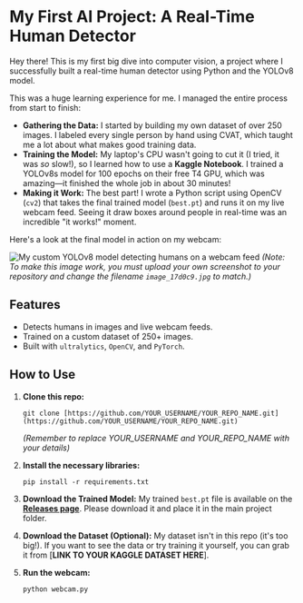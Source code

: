 # My First AI Project: A Real-Time Human Detector

Hey there! This is my first big dive into computer vision, a project where I successfully built a real-time human detector using Python and the YOLOv8 model.

This was a huge learning experience for me. I managed the entire process from start to finish:

* **Gathering the Data:** I started by building my own dataset of over 250 images. I labeled every single person by hand using CVAT, which taught me a lot about what makes good training data.
* **Training the Model:** My laptop's CPU wasn't going to cut it (I tried, it was *so* slow!), so I learned how to use a **Kaggle Notebook**. I trained a YOLOv8s model for 100 epochs on their free T4 GPU, which was amazing—it finished the whole job in about 30 minutes!
* **Making it Work:** The best part! I wrote a Python script using OpenCV (`cv2`) that takes the final trained model (`best.pt`) and runs it on my live webcam feed. Seeing it draw boxes around people in real-time was an incredible "it works!" moment.

Here's a look at the final model in action on my webcam:

![My custom YOLOv8 model detecting humans on a webcam feed](image_17d0c9.jpg)
*(Note: To make this image work, you must upload your own screenshot to your repository and change the filename `image_17d0c9.jpg` to match.)*

## Features
* Detects humans in images and live webcam feeds.
* Trained on a custom dataset of 250+ images.
* Built with `ultralytics`, `OpenCV`, and `PyTorch`.

## How to Use

1.  **Clone this repo:**
    ```
    git clone [https://github.com/YOUR_USERNAME/YOUR_REPO_NAME.git](https://github.com/YOUR_USERNAME/YOUR_REPO_NAME.git)
    ```
    *(Remember to replace YOUR_USERNAME and YOUR_REPO_NAME with your details)*

2.  **Install the necessary libraries:**
    ```
    pip install -r requirements.txt
    ```

3.  **Download the Trained Model:**
    My trained `best.pt` file is available on the **[Releases page](https://github.com/YOUR_USERNAME/YOUR_REPO_NAME/releases/tag/v1.0)**. Please download it and place it in the main project folder.

4.  **Download the Dataset (Optional):**
    My dataset isn't in this repo (it's too big!). If you want to see the data or try training it yourself, you can grab it from [**LINK TO YOUR KAGGLE DATASET HERE**].

5.  **Run the webcam:**
    ```
    python webcam.py
    ```
